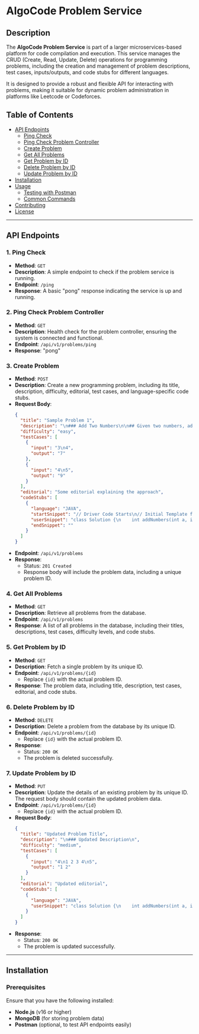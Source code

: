 # AlgoCode Problem Service

## Description

The **AlgoCode Problem Service** is part of a larger microservices-based platform for code compilation and execution. This service manages the CRUD (Create, Read, Update, Delete) operations for programming problems, including the creation and management of problem descriptions, test cases, inputs/outputs, and code stubs for different languages.

It is designed to provide a robust and flexible API for interacting with problems, making it suitable for dynamic problem administration in platforms like Leetcode or Codeforces.

## Table of Contents

- [API Endpoints](#api-endpoints)
  - [Ping Check](#ping-check)
  - [Ping Check Problem Controller](#ping-check-problem-controller)
  - [Create Problem](#create-problem)
  - [Get All Problems](#get-all-problems)
  - [Get Problem by ID](#get-problem-by-id)
  - [Delete Problem by ID](#delete-problem-by-id)
  - [Update Problem by ID](#update-problem-by-id)
- [Installation](#installation)
- [Usage](#usage)
  - [Testing with Postman](#testing-with-postman)
  - [Common Commands](#common-commands)
- [Contributing](#contributing)
- [License](#license)

---

## API Endpoints

### 1. Ping Check
- **Method**: `GET`
- **Description**: A simple endpoint to check if the problem service is running.
- **Endpoint**: `/ping`
- **Response**: A basic "pong" response indicating the service is up and running.

### 2. Ping Check Problem Controller
- **Method**: `GET`
- **Description**: Health check for the problem controller, ensuring the system is connected and functional.
- **Endpoint**: `/api/v1/problems/ping`
- **Response**: "pong"

### 3. Create Problem
- **Method**: `POST`
- **Description**: Create a new programming problem, including its title, description, difficulty, editorial, test cases, and language-specific code stubs.
- **Request Body**: 
    ```json
    {
      "title": "Sample Problem 1",
      "description": "\n### Add Two Numbers\n\n## Given two numbers, add them.",
      "difficulty": "easy",
      "testCases": [
        {
          "input": "3\n4",
          "output": "7"
        },
        {
          "input": "4\n5",
          "output": "9"
        }
      ],
      "editorial": "Some editorial explaining the approach",
      "codeStubs": [
        {
          "language": "JAVA",
          "startSnippet": "// Driver Code Starts\n// Initial Template for Java\nimport java.io.*;\nimport java.util.*;\nclass GFG {\n    public static void main(String[] args) throws IOException {\n        BufferedReader br = new BufferedReader(new InputStreamReader(System.in));\n        int t = Integer.parseInt(br.readLine().trim());\n        while (t-- > 0) {\n            int a = Integer.parseInt(br.readLine().trim());\n            int b = Integer.parseInt(br.readLine().trim());\n            Solution sln = new Solution();\n            System.out.println(sln.addNumbers(a, b));\n        }\n    }\n}\n// } Driver Code Ends",
          "userSnippet": "class Solution {\n    int addNumbers(int a, int b) {\n        // Your Code Here\n        return a + b;\n    }\n}",
          "endSnippet": ""
        }
      ]
    }
    ```
- **Endpoint**: `/api/v1/problems`
- **Response**: 
    - Status: `201 Created`
    - Response body will include the problem data, including a unique problem ID.

### 4. Get All Problems
- **Method**: `GET`
- **Description**: Retrieve all problems from the database.
- **Endpoint**: `/api/v1/problems`
- **Response**: A list of all problems in the database, including their titles, descriptions, test cases, difficulty levels, and code stubs.

### 5. Get Problem by ID
- **Method**: `GET`
- **Description**: Fetch a single problem by its unique ID.
- **Endpoint**: `/api/v1/problems/{id}`
  - Replace `{id}` with the actual problem ID.
- **Response**: The problem data, including title, description, test cases, editorial, and code stubs.

### 6. Delete Problem by ID
- **Method**: `DELETE`
- **Description**: Delete a problem from the database by its unique ID.
- **Endpoint**: `/api/v1/problems/{id}`
  - Replace `{id}` with the actual problem ID.
- **Response**: 
    - Status: `200 OK`
    - The problem is deleted successfully.

### 7. Update Problem by ID
- **Method**: `PUT`
- **Description**: Update the details of an existing problem by its unique ID. The request body should contain the updated problem data.
- **Endpoint**: `/api/v1/problems/{id}`
  - Replace `{id}` with the actual problem ID.
- **Request Body**:
    ```json
    {
      "title": "Updated Problem Title",
      "description": "\n### Updated Description\n",
      "difficulty": "medium",
      "testCases": [
        {
          "input": "4\n1 2 3 4\n5",
          "output": "1 2"
        }
      ],
      "editorial": "Updated editorial",
      "codeStubs": [
        {
          "language": "JAVA",
          "userSnippet": "class Solution {\n    int addNumbers(int a, int b) {\n        return a + b;\n    }\n}"
        }
      ]
    }
    ```
- **Response**: 
    - Status: `200 OK`
    - The problem is updated successfully.

---

## Installation

### Prerequisites

Ensure that you have the following installed:

- **Node.js** (v16 or higher)
- **MongoDB** (for storing problem data)
- **Postman** (optional, to test API endpoints easily)